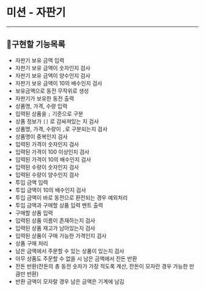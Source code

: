 # 미션 - 자판기

---

## 📌구현할 기능목록

 - 자판기 보유 금액 입력
 - 자판기 보유 금액이 숫자인지 검사
 - 자판기 보유 금액이 양수인지 검사
 - 자판기 보유 금액이 10의 배수인지 검사
 - 보유금액으로 동전 무작위로 생성
 - 자판기가 보유한 동전 출력
 - 상품명, 가격, 수량 입력
 - 입력된 상품을 `;` 기준으로 구분
 - 상품 정보가 `[]` 로 감싸져있는 지 검사
 - 상품명, 가격, 수량이 `,`로 구분되는지 검사
 - 상품명이 중복인지 검사
 - 입력된 가격이 숫자인지 검사
 - 입력된 가격이 100 이상인지 검사
 - 입력된 가격이 10의 배수인지 검사
 - 입력된 수량이 숫자인지 검사
 - 입력된 수량이 양수인지 검사
 - 투입 금액 입력
 - 투입 금액이 10의 배수인지 검사
 - 투입 금액이 바로 동전으로 환전되는 경우 예외처리
 - 투입 금액과 구매할 상품 입력 멘트 출력
 - 구매할 상품 입력
 - 입력된 상품 이름이 존재하는지 검사
 - 입력된 상품 재고가 남아있는지 검사
 - 입력된 상품이 구매 가능한 가격인지 검사
 - 상품 구매 처리
 - 남은 금액에서 주문할 수 있는 상품이 있는지 검사
 - 아무 상품도 주문할 수 없을 시 남은 금액에서 잔돈 반환
 - 잔돈 반환(잔돈의 총 동전 숫자가 가장 적도록 계산, 잔돈이 모자란 경우 가능한 만큼만 반환)
 - 반환 금액이 모자랄 경우 남은 금액은 기계에 남김
